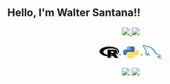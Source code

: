 ## Hello, I'm Walter Santana!!
<div align="center">
  <a href="https://github.com/WalterSantana07">
  <img height="180em" src="https://github-readme-stats.vercel.app/api?username=WalterSantana07&show_icons=true&theme=dracula&include_all_commits=true&count_private=true"/>
  <img height="180em" src="https://github-readme-stats.vercel.app/api/top-langs/?username=WalterSantana07&layout=compact&langs_count=7&theme=dracula"/>
</div>

<div align="center" style="display: inline_block"><br>
 <img align="center" alt="Walter-R" height="30" width="40" src="https://raw.githubusercontent.com/devicons/devicon/master/icons/r/r-plain.svg">
  <img align="center" alt="Walter-Python" height="30" width="40" src="https://raw.githubusercontent.com/devicons/devicon/master/icons/python/python-original.svg">
  <img align="center" alt="Walter-Mysql" height="30" width="40" src="https://raw.githubusercontent.com/devicons/devicon/master/icons/mysql/mysql-plain.svg">
</div>
<div align="center" style="display: inline_block"><br> 
   <a href = "mailto:walter.santanna@hotmail.com"><img src="https://img.shields.io/badge/-Email-%23333?style=for-the-badge&logo=gmail&logoColor=white" target="_blank"></a>
  <a href="https://www.linkedin.com/in/https://www.linkedin.com/in/walter-santanna/" target="_blank"><img src="https://img.shields.io/badge/-LinkedIn-%230077B5?style=for-the-badge&logo=linkedin&logoColor=white" target="_blank"></a> 
</div>

                                                                                                                                                                                                                                                                                                                                                                                                                                                                                                                                                                                                                                                                                                                                                                                                                                                                                                                                            
